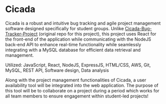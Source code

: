 # Cicada
Cicada is a robust and intuitive bug tracking and agile project management software designed specifically for student groups. Unlike [Cicada-Bug-Tracker-Project](../Cicada-Bug-Tracker-Project) (original repo for this project), this project uses React for the front-end of the application while communicating with the NodeJS back-end API to enhance real-time functionality while seamlessly integrating with a MySQL database for efficient data retrieval and management. 

Utilized: JavaScript, React, NodeJS, ExpressJS, HTML/CSS, AWS, Git, MySQL, REST API, Software design, Data analysis

Along with the project management functionalities of Cicada, a user availability tool will be integrated into the web application. The purpose of this tool will be to collaborate on a project during a period which works for all team members to ensure engagement within student-led projects!